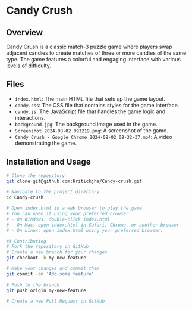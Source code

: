 # Candy Crush

## Overview

Candy Crush is a classic match-3 puzzle game where players swap adjacent candies to create matches of three or more candies of the same type. The game features a colorful and engaging interface with various levels of difficulty.

## Files

- `index.html`: The main HTML file that sets up the game layout.
- `candy.css`: The CSS file that contains styles for the game interface.
- `candy.js`: The JavaScript file that handles the game logic and interactions.
- `background.jpg`: The background image used in the game.
- `Screenshot 2024-08-02 093219.png`: A screenshot of the game.
- `Candy Crush - Google Chrome 2024-08-02 09-32-37.mp4`: A video demonstrating the game.

## Installation and Usage

```bash
# Clone the repository
git clone git@github.com:Hritickjha/Candy-crush.git

# Navigate to the project directory
cd Candy-crush

# Open index.html in a web browser to play the game
# You can open it using your preferred browser:
# - On Windows: double-click index.html
# - On Mac: open index.html in Safari, Chrome, or another browser
# - On Linux: open index.html using your preferred browser.

## Contributing
# Fork the repository on GitHub
# Create a new branch for your changes
git checkout -b my-new-feature

# Make your changes and commit them
git commit -am 'Add some feature'

# Push to the branch
git push origin my-new-feature

# Create a new Pull Request on GitHub


